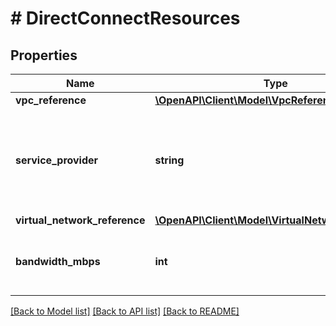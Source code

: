 # # DirectConnectResources

## Properties

Name | Type | Description | Notes
------------ | ------------- | ------------- | -------------
**vpc_reference** | [**\OpenAPI\Client\Model\VpcReference**](VpcReference.md) |  | [optional]
**service_provider** | **string** | The name of the service provider to be utilized for this direct connnect. |
**virtual_network_reference** | [**\OpenAPI\Client\Model\VirtualNetworkReference**](VirtualNetworkReference.md) |  | [optional]
**bandwidth_mbps** | **int** | Direct connect total bandwidth in Mbps. |

[[Back to Model list]](../../README.md#models) [[Back to API list]](../../README.md#endpoints) [[Back to README]](../../README.md)
